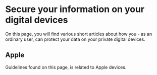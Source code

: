 # Secure your information on your digital devices

On this page, you will find various short articles about how you - as an ordinary user, can protect your data on your private digital devices.

## Apple

Guidelines found on this page, is related to Apple devices.